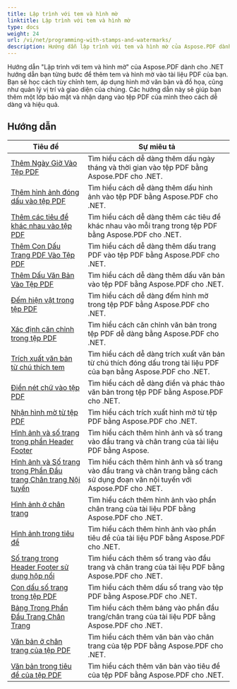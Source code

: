 ```yaml
---
title: Lập trình với tem và hình mờ
linktitle: Lập trình với tem và hình mờ
type: docs
weight: 24
url: /vi/net/programming-with-stamps-and-watermarks/
description: Hướng dẫn lập trình với tem và hình mờ của Aspose.PDF dành cho .NET sẽ hướng dẫn bạn cách thêm các yếu tố bảo mật và cá nhân hóa vào tài liệu PDF của mình.
---
```


Hướng dẫn "Lập trình với tem và hình mờ" của Aspose.PDF dành cho .NET hướng dẫn bạn từng bước để thêm tem và hình mờ vào tài liệu PDF của bạn. Bạn sẽ học cách tùy chỉnh tem, áp dụng hình mờ văn bản và đồ họa, cũng như quản lý vị trí và giao diện của chúng. Các hướng dẫn này sẽ giúp bạn thêm một lớp bảo mật và nhận dạng vào tệp PDF của mình theo cách dễ dàng và hiệu quả.

## Hướng dẫn
| Tiêu đề | Sự miêu tả |
| --- | --- | 
| [Thêm Ngày Giờ Vào Tệp PDF](./add-date-time-stamp/) | Tìm hiểu cách dễ dàng thêm dấu ngày tháng và thời gian vào tệp PDF bằng Aspose.PDF cho .NET. |  
| [Thêm hình ảnh đóng dấu vào tệp PDF](./add-image-stamp/) | Tìm hiểu cách dễ dàng thêm dấu hình ảnh vào tệp PDF bằng Aspose.PDF cho .NET. |  
| [Thêm các tiêu đề khác nhau vào tệp PDF](./adding-different-headers/) | Tìm hiểu cách dễ dàng thêm các tiêu đề khác nhau vào mỗi trang trong tệp PDF bằng Aspose.PDF cho .NET. |  
| [Thêm Con Dấu Trang PDF Vào Tệp PDF](./add-pdf-page-stamp/) | Tìm hiểu cách dễ dàng thêm dấu trang PDF vào tệp PDF bằng Aspose.PDF cho .NET. |  
| [Thêm Dấu Văn Bản Vào Tệp PDF](./add-text-stamp/) | Tìm hiểu cách dễ dàng thêm dấu văn bản vào tệp PDF bằng Aspose.PDF cho .NET. |  
| [Đếm hiện vật trong tệp PDF](./counting-artifacts/) | Tìm hiểu cách dễ dàng đếm hình mờ trong tệp PDF bằng Aspose.PDF cho .NET. |  
| [Xác định căn chỉnh trong tệp PDF](./define-alignment/) | Tìm hiểu cách căn chỉnh văn bản trong tệp PDF dễ dàng bằng Aspose.PDF cho .NET. |  
| [Trích xuất văn bản từ chú thích tem](./extract-text-from-stamp-annotation/) | Tìm hiểu cách dễ dàng trích xuất văn bản từ chú thích đóng dấu trong tài liệu PDF của bạn bằng Aspose.PDF cho .NET. |  
| [Điền nét chữ vào tệp PDF](./fill-stroke-text/) | Tìm hiểu cách dễ dàng điền và phác thảo văn bản trong tệp PDF bằng Aspose.PDF cho .NET. |  
| [Nhận hình mờ từ tệp PDF](./get-watermark/) | Tìm hiểu cách trích xuất hình mờ từ tệp PDF bằng Aspose.PDF cho .NET. |  
| [Hình ảnh và số trang trong phần Header Footer](./image-and-page-number-in-header-footer-section/) | Tìm hiểu cách thêm hình ảnh và số trang vào đầu trang và chân trang của tài liệu PDF bằng Aspose. |  
| [Hình ảnh và Số trang trong Phần Đầu trang Chân trang Nội tuyến](./image-and-page-number-in-header-footer-section-inline/) | Tìm hiểu cách thêm hình ảnh và số trang vào đầu trang và chân trang bằng cách sử dụng đoạn văn nội tuyến với Aspose.PDF cho .NET. |  
| [Hình ảnh ở chân trang](./image-in-footer/) | Tìm hiểu cách thêm hình ảnh vào phần chân trang của tài liệu PDF bằng Aspose.PDF cho .NET. |  
| [Hình ảnh trong tiêu đề](./image-in-header/) | Tìm hiểu cách thêm hình ảnh vào phần tiêu đề của tài liệu PDF bằng Aspose.PDF cho .NET. |  
| [Số trang trong Header Footer sử dụng hộp nổi](./page-number-in-header-footer-using-floating-box/) | Tìm hiểu cách thêm số trang vào đầu trang và chân trang của tài liệu PDF bằng Aspose.PDF cho .NET. |  
| [Con dấu số trang trong tệp PDF](./page-number-stamps/) | Tìm hiểu cách thêm dấu số trang vào tệp PDF bằng Aspose.PDF cho .NET. |  
| [Bảng Trong Phần Đầu Trang Chân Trang](./table-in-header-footer-section/) | Tìm hiểu cách thêm bảng vào phần đầu trang/chân trang của tài liệu PDF bằng Aspose.PDF cho .NET. |  
| [Văn bản ở chân trang của tệp PDF](./text-in-footer/) | Tìm hiểu cách thêm văn bản vào chân trang của tệp PDF bằng Aspose.PDF cho .NET. |  
| [Văn bản trong tiêu đề của tệp PDF](./text-in-header/) | Tìm hiểu cách thêm văn bản vào tiêu đề của tệp PDF bằng Aspose.PDF cho .NET. |  